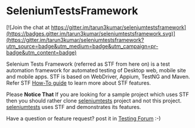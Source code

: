 # SeleniumTestsFramework

[![Join the chat at https://gitter.im/tarun3kumar/seleniumtestsframework](https://badges.gitter.im/tarun3kumar/seleniumtestsframework.svg)](https://gitter.im/tarun3kumar/seleniumtestsframework?utm_source=badge&utm_medium=badge&utm_campaign=pr-badge&utm_content=badge)

Selenium Tests Framework (referred as STF from here on) is a test automation framework for automated testing of Desktop web, mobile site and mobile apps. STF is based on WebDriver, Appium, TestNG and Maven. 
Refer STF [How-To guide](http://www.seleniumtests.com/2013/10/announcing-selenium-tests-automation.html) to learn more about STF features. 

Please **Notice That** If you are looking for a sample project which uses STF then you should rather clone [seleniumtests](https://github.com/TestingForum/seleniumtests) project and not this project. [seleniumtests](https://github.com/TestingForum/seleniumtests) uses STF and demonstrates its features.

Have a question or feature request? post it in [Testing Forum](http://www.seleniumtests.com/p/testing-forum.html) :-)

